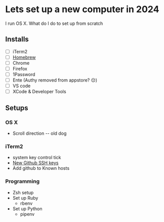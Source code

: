 # Lets set up a new computer in 2024
I run OS X. What do I do to set up from scratch

## Installs 
- [ ] iTerm2
- [ ] [Homebrew](https://brew.sh)
- [ ] Chrome
- [ ] Firefox
- [ ] 1Password
- [ ] Ente (Authy removed from appstore? :pensive:)
- [ ] VS code
- [ ] XCode & Developer Tools

## Setups
### OS X
* Scroll direction -- old dog
### iTerm2
* system key control tick
* [New Github SSH keys](https://docs.github.com/en/authentication/connecting-to-github-with-ssh/generating-a-new-ssh-key-and-adding-it-to-the-ssh-agent)
*   Add github to Known hosts
### Programming
* Zsh setup
* Set up Ruby
  * rbenv
* Set up Python
  * pipenv
